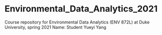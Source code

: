# Environmental_Data_Analytics_2021
Course repository for Environmental Data Analytics (ENV 872L) at Duke University, spring 2021
Name: Student Yueyi Yang

